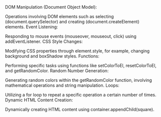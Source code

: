 DOM Manipulation (Document Object Model):

Operations involving DOM elements such as selecting (document.querySelector) and creating (document.createElement) elements.
Event Listening:

Responding to mouse events (mouseover, mouseout, click) using addEventListener.
CSS Style Changes:

Modifying CSS properties through element.style, for example, changing background and boxShadow styles.
Functions:

Performing specific tasks using functions like setColorToEl, resetColorToEl, and getRandomColor.
Random Number Generation:

Generating random colors within the getRandomColor function, involving mathematical operations and string manipulation.
Loops:

Utilizing a for loop to repeat a specific operation a certain number of times.
Dynamic HTML Content Creation:

Dynamically creating HTML content using container.appendChild(square).
